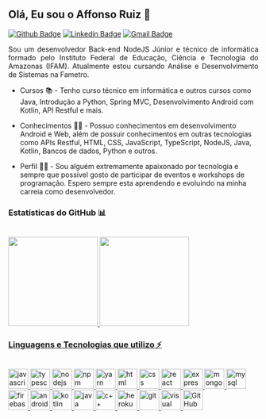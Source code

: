 ## Olá, Eu sou o Affonso Ruiz 👋

[![Github Badge](https://img.shields.io/badge/-RuizHenrique01-black?style=flat-square&logo=Github&logoColor=white&link=https://github.com/RuizHenrique01)](https://github.com/RuizHenrique01)
[![Linkedin Badge](https://img.shields.io/badge/-Affonso%20Henrique%20Ruiz%20Jurema-blue?style=flat-square&logo=Linkedin&logoColor=white&link=https://www.linkedin.com/in/affonso-henrique-ruiz-jurema-b8744b210/)](https://www.linkedin.com/in/affonsoruiz/)
[![Gmail Badge](https://img.shields.io/badge/-affonsohenriqueruiz@gmail.com-d93025?style=flat-square&logo=Gmail&logoColor=white&link=mailto:affonsohenriqueruiz@gmail.com)](mailto:affonsohenriqueruiz@gmail.com)

<p align=justify>
Sou um desenvolvedor Back-end NodeJS Júnior e técnico de informática formado pelo Instituto Federal de Educação, Ciência e Tecnologia do Amazonas (IFAM). Atualmente estou cursando Análise e Desenvolvimento de Sistemas na Fametro.

- Cursos :books: - Tenho curso técnico em informática e outros cursos como Java, Introdução a Python, Spring MVC, Desenvolvimento Android com Kotlin, API Restful e mais.
  
- Conhecimentos :man_teacher: - Possuo conhecimentos em desenvolvimento Android e Web, além de possuir conhecimentos em outras tecnologias como APIs Restful, HTML, CSS, JavaScript, TypeScript, NodeJS, Java, Kotlin, Bancos de dados, Python e outros.
  
- Perfil :man_technologist: - Sou alguém extremamente apaixonado por tecnologia e sempre que possível gosto de participar de eventos e workshops de programação. Espero sempre esta aprendendo e evoluindo na minha carreia como desenvolvedor.
</p>

### Estatísticas do GitHub 📊

<br/>

<div>
<a href="https://github.com/RuizHenrique01">
<img height="180em" src="https://github-readme-stats.vercel.app/api?username=RuizHenrique01&show_icons=true&theme=radical&count_private=true&include_all_commits=true">
<img height="180em" src="https://github-readme-stats.vercel.app/api/top-langs/?username=RuizHenrique01&layout=compact&theme=radical&langs_count=16">
</div>
  
### Linguagens e Tecnologias que utilizo ⚡
 
 <br/>
  
<div style="display: inline_block">
  <img height="40" alt="javascript" src="https://cdn.jsdelivr.net/gh/devicons/devicon/icons/javascript/javascript-original.svg" />
  <img height="40" alt="typescript" src="https://cdn.jsdelivr.net/gh/devicons/devicon/icons/typescript/typescript-original.svg" />
  <img height="40" alt="nodejs" src="https://cdn.jsdelivr.net/gh/devicons/devicon/icons/nodejs/nodejs-original.svg" />
  <img height="40" alt="npm" src="https://cdn.jsdelivr.net/gh/devicons/devicon/icons/npm/npm-original-wordmark.svg" />
  <img height="40" alt="yarn" src="https://cdn.jsdelivr.net/gh/devicons/devicon/icons/yarn/yarn-original-wordmark.svg" />
  <img height="40" alt="html" src="https://cdn.jsdelivr.net/gh/devicons/devicon/icons/html5/html5-original-wordmark.svg" />
  <img height="40" alt="css" src="https://cdn.jsdelivr.net/gh/devicons/devicon/icons/css3/css3-original-wordmark.svg" />
  <img height="40" alt="react" src="https://cdn.jsdelivr.net/gh/devicons/devicon/icons/react/react-original-wordmark.svg" />
  <img height="40" alt="express" src="https://cdn.jsdelivr.net/gh/devicons/devicon/icons/express/express-original.svg" />
  <img height="40" alt="mongodb" src="https://cdn.jsdelivr.net/gh/devicons/devicon/icons/mongodb/mongodb-original-wordmark.svg" />
  <img height="40" alt="mysql" src="https://cdn.jsdelivr.net/gh/devicons/devicon/icons/mysql/mysql-original-wordmark.svg" />
  <img height="40" alt="firebase" src="https://cdn.jsdelivr.net/gh/devicons/devicon/icons/firebase/firebase-plain-wordmark.svg" />
  <img height="40" alt="android" src="https://cdn.jsdelivr.net/gh/devicons/devicon/icons/android/android-original.svg" />
  <img height="40" alt="kotlin" src="https://cdn.jsdelivr.net/gh/devicons/devicon/icons/kotlin/kotlin-original.svg" />
  <img height="40" alt="java" src="https://cdn.jsdelivr.net/gh/devicons/devicon/icons/java/java-original.svg" />
  <img height="40" alt="c++" src="https://cdn.jsdelivr.net/gh/devicons/devicon/icons/cplusplus/cplusplus-original.svg" />
  <img height="40" alt="heroku" src="https://cdn.jsdelivr.net/gh/devicons/devicon/icons/heroku/heroku-plain-wordmark.svg" />
  <img height="40" alt="git" src="https://cdn.jsdelivr.net/gh/devicons/devicon/icons/git/git-plain.svg" />
  <img height="40" alt="visual studio code" src="https://cdn.jsdelivr.net/gh/devicons/devicon/icons/vscode/vscode-original.svg" />
  <img height="40" alt="GitHub" src="https://cdn.jsdelivr.net/gh/devicons/devicon/icons/github/github-original.svg" />
  </div>
  
 <br/>
